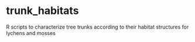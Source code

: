 # trunk_habitats
R scripts to characterize tree trunks according to their habitat structures for lychens and mosses
